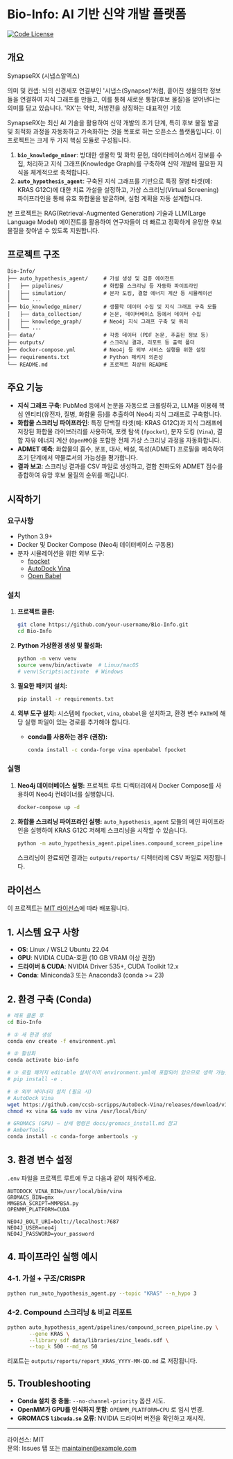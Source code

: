 # Bio-Info: AI 기반 신약 개발 플랫폼

[![Code License](https://img.shields.io/badge/License-MIT-green.svg)](LICENSE)

## 개요

SynapseRX (시냅스알엑스)

의미 및 컨셉: 뇌의 신경세포 연결부인 '시냅스(Synapse)'처럼, 흩어진 생물의학 정보들을 연결하여 지식 그래프를 만들고, 이를 통해 새로운 통찰(후보 물질)을 얻어낸다는 의미를 담고 있습니다. 'RX'는 약학, 처방전을 상징하는 대표적인 기호

SynapseRX는 최신 AI 기술을 활용하여 신약 개발의 초기 단계, 특히 후보 물질 발굴 및 최적화 과정을 자동화하고 가속화하는 것을 목표로 하는 오픈소스 플랫폼입니다. 이 프로젝트는 크게 두 가지 핵심 모듈로 구성됩니다.

1.  **`bio_knowledge_miner`**: 방대한 생물학 및 화학 문헌, 데이터베이스에서 정보를 수집, 처리하고 지식 그래프(Knowledge Graph)를 구축하여 신약 개발에 필요한 지식을 체계적으로 축적합니다.
2.  **`auto_hypothesis_agent`**: 구축된 지식 그래프를 기반으로 특정 질병 타겟(예: KRAS G12C)에 대한 치료 가설을 설정하고, 가상 스크리닝(Virtual Screening) 파이프라인을 통해 유효 화합물을 발굴하며, 실험 계획을 자동 설계합니다.

본 프로젝트는 RAG(Retrieval-Augmented Generation) 기술과 LLM(Large Language Model) 에이전트를 활용하여 연구자들이 더 빠르고 정확하게 유망한 후보 물질을 찾아낼 수 있도록 지원합니다.

## 프로젝트 구조

```
Bio-Info/
├── auto_hypothesis_agent/     # 가설 생성 및 검증 에이전트
│   ├── pipelines/             # 화합물 스크리닝 등 자동화 파이프라인
│   ├── simulation/            # 분자 도킹, 결합 에너지 계산 등 시뮬레이션
│   └── ...
├── bio_knowledge_miner/       # 생물학 데이터 수집 및 지식 그래프 구축 모듈
│   ├── data_collection/       # 논문, 데이터베이스 등에서 데이터 수집
│   ├── knowledge_graph/       # Neo4j 지식 그래프 구축 및 쿼리
│   └── ...
├── data/                      # 각종 데이터 (PDF 논문, 추출된 정보 등)
├── outputs/                   # 스크리닝 결과, 리포트 등 출력 폴더
├── docker-compose.yml         # Neo4j 등 외부 서비스 실행을 위한 설정
├── requirements.txt           # Python 패키지 의존성
└── README.md                  # 프로젝트 최상위 README
```

## 주요 기능

*   **지식 그래프 구축**: PubMed 등에서 논문을 자동으로 크롤링하고, LLM을 이용해 핵심 엔티티(유전자, 질병, 화합물 등)를 추출하여 Neo4j 지식 그래프로 구축합니다.
*   **화합물 스크리닝 파이프라인**: 특정 단백질 타겟(예: KRAS G12C)과 지식 그래프에 저장된 화합물 라이브러리를 사용하여, 포켓 탐색 (`fpocket`), 분자 도킹 (`Vina`), 결합 자유 에너지 계산 (`OpenMM`)을 포함한 전체 가상 스크리닝 과정을 자동화합니다.
*   **ADMET 예측**: 화합물의 흡수, 분포, 대사, 배설, 독성(ADMET) 프로필을 예측하여 초기 단계에서 약물로서의 가능성을 평가합니다.
*   **결과 보고**: 스크리닝 결과를 CSV 파일로 생성하고, 결합 친화도와 ADMET 점수를 종합하여 유망 후보 물질의 순위를 매깁니다.

## 시작하기

### 요구사항

*   Python 3.9+
*   Docker 및 Docker Compose (Neo4j 데이터베이스 구동용)
*   분자 시뮬레이션을 위한 외부 도구:
    *   [fpocket](https://github.com/Discngine/fpocket)
    *   [AutoDock Vina](https://vina.scripps.edu/)
    *   [Open Babel](http://openbabel.org/)

### 설치

1.  **프로젝트 클론:**
    ```bash
    git clone https://github.com/your-username/Bio-Info.git
    cd Bio-Info
    ```

2.  **Python 가상환경 생성 및 활성화:**
    ```bash
    python -m venv venv
    source venv/bin/activate  # Linux/macOS
    # venv\Scripts\activate  # Windows
    ```

3.  **필요한 패키지 설치:**
    ```bash
    pip install -r requirements.txt
    ```

4.  **외부 도구 설치:**
    시스템에 `fpocket`, `vina`, `obabel`을 설치하고, 환경 변수 `PATH`에 해당 실행 파일이 있는 경로를 추가해야 합니다.

    *   **conda를 사용하는 경우 (권장):**
        ```bash
        conda install -c conda-forge vina openbabel fpocket
        ```

### 실행

1.  **Neo4j 데이터베이스 실행:**
    프로젝트 루트 디렉터리에서 Docker Compose를 사용하여 Neo4j 컨테이너를 실행합니다.
    ```bash
    docker-compose up -d
    ```

2.  **화합물 스크리닝 파이프라인 실행:**
    `auto_hypothesis_agent` 모듈의 메인 파이프라인을 실행하여 KRAS G12C 저해제 스크리닝을 시작할 수 있습니다.
    ```bash
    python -m auto_hypothesis_agent.pipelines.compound_screen_pipeline
    ```
    스크리닝이 완료되면 결과는 `outputs/reports/` 디렉터리에 CSV 파일로 저장됩니다.

## 라이선스

이 프로젝트는 [MIT 라이선스](LICENSE)에 따라 배포됩니다.

## 1. 시스템 요구 사항
* **OS**: Linux / WSL2 Ubuntu 22.04
* **GPU**: NVIDIA CUDA-호환 (10 GB VRAM 이상 권장)
* **드라이버 & CUDA**: NVIDIA Driver 535+, CUDA Toolkit 12.x
* **Conda**: Miniconda3 또는 Anaconda3 (conda >= 23)

## 2. 환경 구축 (Conda)
```bash
# 레포 클론 후
cd Bio-Info

# ① 새 환경 생성
conda env create -f environment.yml

# ② 활성화
conda activate bio-info

# ③ 로컬 패키지 editable 설치(이미 environment.yml에 포함되어 있으므로 생략 가능)
# pip install -e .

# ④ 외부 바이너리 설치 (필요 시)
# AutoDock Vina
wget https://github.com/ccsb-scripps/AutoDock-Vina/releases/download/v1.2.5/vina_1.2.5_linux_x86_64 -O vina
chmod +x vina && sudo mv vina /usr/local/bin/

# GROMACS (GPU) — 상세 명령은 docs/gromacs_install.md 참고
# AmberTools
conda install -c conda-forge ambertools -y
```

## 3. 환경 변수 설정
`.env` 파일을 프로젝트 루트에 두고 다음과 같이 채워주세요.
```dotenv
AUTODOCK_VINA_BIN=/usr/local/bin/vina
GROMACS_BIN=gmx
MMGBSA_SCRIPT=MMPBSA.py
OPENMM_PLATFORM=CUDA

NEO4J_BOLT_URI=bolt://localhost:7687
NEO4J_USER=neo4j
NEO4J_PASSWORD=your_password
```

## 4. 파이프라인 실행 예시
### 4-1. 가설 + 구조/CRISPR
```bash
python run_auto_hypothesis_agent.py --topic "KRAS" --n_hypo 3
```

### 4-2. Compound 스크리닝 & 비교 리포트
```bash
python auto_hypothesis_agent/pipelines/compound_screen_pipeline.py \
       --gene KRAS \
       --library_sdf data/libraries/zinc_leads.sdf \
       --top_k 500 --md_ns 50
```

리포트는 `outputs/reports/report_KRAS_YYYY-MM-DD.md` 로 저장됩니다.

## 5. Troubleshooting
* **Conda 설치 중 충돌**: `--no-channel-priority` 옵션 시도.
* **OpenMM가 GPU를 인식하지 못함**: `OPENMM_PLATFORM=CPU` 로 임시 변경.
* **GROMACS `libcuda.so` 오류**: NVIDIA 드라이버 버전을 확인하고 재시작.

---
라이선스: MIT  
문의: Issues 탭 또는 maintainer@example.com 